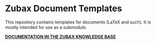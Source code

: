 Zubax Document Templates
========================

This repository contains templates for documents (LaTeX and such).
It is mostly intended for use as a submodule.

**[DOCUMENTATION IN THE ZUBAX KNOWLEDGE BASE](https://kb.zubax.com/x/IYEh)**

